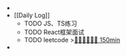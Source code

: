 -
- [[Daily Log]]
	- TODO JS、TS练习
	- TODO React框架面试
	- TODO leetcode >[🍅🍅🍅🍅🍅🍅 150min](#agenda-pomo://?t=f-1691218954967-1500%2Cf-1691222708242-1500%2Cf-1691224874474-1500%2Cf-1691227733937-1500%2Cf-1691231414950-1500%2Cf-1691237501058-1500)
-
